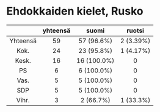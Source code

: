 # Ehdokkaiden kielet, Rusko

| |yhteensä|suomi|ruotsi|
|:---:|:---:|:---:|:---:|
|Yhteensä|59|57 (96.6%)|2 (3.39%)|
|Kok.|24|23 (95.8%)|1 (4.17%)|
|Kesk.|16|16 (100.0%)|0|
|PS|6|6 (100.0%)|0|
|Vas.|5|5 (100.0%)|0|
|SDP|5|5 (100.0%)|0|
|Vihr.|3|2 (66.7%)|1 (33.3%)|

